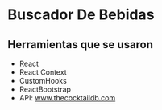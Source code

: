 # Buscador De Bebidas

## Herramientas que se usaron

- React
- React Context
- CustomHooks
- ReactBootstrap
- API: www.thecocktaildb.com
